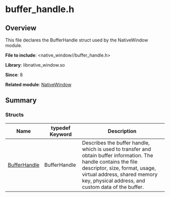 # buffer_handle.h

## Overview

This file declares the BufferHandle struct used by the NativeWindow module.

**File to include**: <native_window//buffer_handle.h>

**Library**: libnative_window.so

**Since**: 8

**Related module**: [NativeWindow](capi-nativewindow.md)

## Summary

### Structs

| Name| typedef Keyword| Description|
| -- | -- | -- |
| [BufferHandle](capi-nativewindow-bufferhandle.md) | BufferHandle | Describes the buffer handle, which is used to transfer and obtain buffer information. The handle contains the file descriptor, size, format, usage, virtual address, shared memory key, physical address, and custom data of the buffer.|
